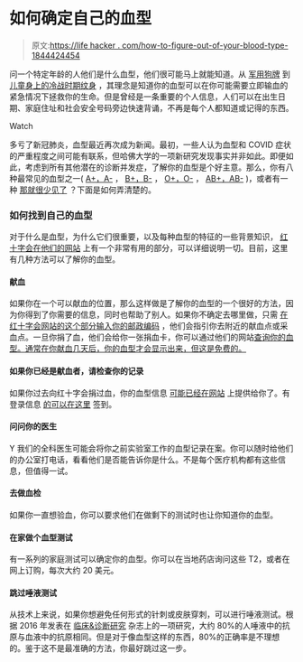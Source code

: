 # 如何确定自己的血型

> 原文:[https://life hacker . com/how-to-figure-out-of-your-blood-type-1844424454](https://lifehacker.com/how-to-figure-out-your-blood-type-1844424454)

问一个特定年龄的人他们是什么血型，他们很可能马上就能知道。从 [军用狗牌](https://www.army.mil/article/123034/whats_on_your_dog_tag#:~:text=Today's%20identification%20tags%20identify%20vital,H%20for%20Hebrew%20(Jewish).) 到 [儿童身上的冷战时期纹身](https://www.mentalfloss.com/article/573101/operation-tat-type) ，其理念是知道你的血型可以在你可能需要立即输血的紧急情况下拯救你的生命。但是曾经是一条重要的个人信息，人们可以在出生日期、家庭住址和社会安全号码旁边快速背诵，不再是每个人都知道或记得的东西。

Watch

多亏了新冠肺炎，血型最近再次成为新闻。最初，一些人认为血型和 COVID 症状的严重程度之间可能有联系，但哈佛大学的一项新研究发现事实并非如此。即便如此，考虑到所有其他潜在的诊断并发症，了解你的血型是个好主意。那么，你有八种最常见的血型之一( [A+，A-](https://www.redcrossblood.org/donate-blood/blood-types/a-blood-type.html) ， [B+，B-](https://www.redcrossblood.org/donate-blood/blood-types/b-blood-type.html) ， [O+，O-](https://www.redcrossblood.org/donate-blood/blood-types/o-blood-type.html) ， [AB+，AB-](https://www.redcrossblood.org/donate-blood/blood-types/ab-blood-type.html) )，或者有一种 [那就很少见了](https://www.redcrossblood.org/donate-blood/dlp/rare-donors.html) ？下面是如何弄清楚的。

### 如何找到自己的血型

对于什么是血型，为什么它们很重要，以及每种血型的特征的一些背景知识， [红十字会在他们的网站](https://www.redcrossblood.org/donate-blood/blood-types.html) 上有一个非常有用的部分，可以详细说明一切。目前，这里有几种方法可以了解你的血型。

#### 献血

如果你在一个可以献血的位置，那么这样做是了解你的血型的一个很好的方法，因为你得到了你需要的信息，同时也帮助了别人。如果你不确定去哪里做，只需 [在红十字会网站的这个部分输入你的邮政编码](https://www.redcrossblood.org/give.html/find-drive) ，他们会指引你去附近的献血点或采血点。一旦你捐了血，他们会给你一张捐血卡，你可以通过他们的网站[查询你的血型。通常在你献血几天后，你的血型才会显示出来，但这是免费的。](https://www.redcrossblood.org/donate-blood/blood-types/know-your-blood-type.html)

#### 如果你已经是献血者，请检查你的记录

如果你过去向红十字会捐过血，你的血型信息 [可能已经在网站](https://www.redcrossblood.org/donate-blood/blood-types/know-your-blood-type.html) 上提供给你了。有登录信息 [的可以在这里](https://www.redcrossblood.org/give.html/login) 签到。

#### 问问你的医生

Y 我们的全科医生可能会将你之前实验室工作的血型记录在案。你可以随时给他们的办公室打电话，看看他们是否能告诉你是什么。不是每个医疗机构都有这些信息，但值得一试。

#### 去做血检

如果你一直想验血，你可以要求他们在做剩下的测试时也让你知道你的血型。

#### 在家做个血型测试

有一系列的家庭测试可以确定你的血型。你可以在当地药店询问这些 T2，或者在网上订购，每次大约 20 美元。

#### 跳过唾液测试

从技术上来说，如果你想避免任何形式的针刺或皮肤穿刺，可以进行唾液测试。根据 2016 年发表在 [临床&诊断研究](https://www.ncbi.nlm.nih.gov/pmc/articles/PMC4800640/) 杂志上的一项研究，大约 80%的人唾液中的抗原与血液中的抗原相同。但是对于像血型这样的东西，80%的正确率是不理想的。鉴于这不是最准确的方法，你最好跳过这一步。